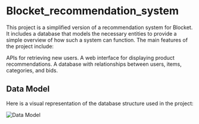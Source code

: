# Blocket_recommendation_system

This project is a simplified version of a recommendation system for Blocket. It includes a database that models the necessary entities to provide a simple overview of how such a system can function. The main features of the project include:

APIs for retrieving new users.
A web interface for displaying product recommendations.
A database with relationships between users, items, categories, and bids.

 
## Data Model

Here is a visual representation of the database structure used in the project:

![Data Model](https://github.com/rimiana/Blocket_recommendation_system/blob/main/model_databases.png)


